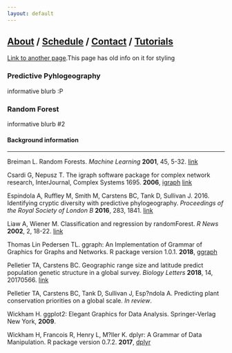 ```yaml
---
layout: default
---
```

## [About](index.md) / [Schedule](./Schedule.html) / [Contact](./Contact.html) / [Tutorials](./Tutorials.html)

[Link to another page](./another-page.html).This page has old info on it for styling

### Predictive Pyhlogeography

informative blurb :P

### Random Forest

informative blurb #2




#### Background information
* * *
Breiman L. Random Forests. *Machine Learning* **2001**, 45, 5-32. [link](https://link.springer.com/content/pdf/10.1023%2FA%3A1010933404324.pdf)

Csardi G, Nepusz T. The igraph software package for complex network research, InterJournal, Complex Systems 1695. **2006**, [igraph](http://igraph.org) [link](https://pdfs.semanticscholar.org/1d27/44b83519657f5f2610698a8ddd177ced4f5c.pdf)

Espindola A, Ruffley M, Smith M, Carstens BC, Tank D, Sullivan J. 2016. Identifying cryptic diversity with predictive phylogeography. *Proceedings of the Royal Society of London B* **2016**, 283, 1841. [link](http://rspb.royalsocietypublishing.org/content/royprsb/283/1841/20161529.full.pdf)

Liaw A, Wiener M. Classification and regression by randomForest. *R News* **2002**, 2, 18-22. [link](https://www.researchgate.net/profile/Andy_Liaw/publication/228451484_Classification_and_Regression_by_RandomForest/links/53fb24cc0cf20a45497047ab/Classification-and-Regression-by-RandomForest.pdf?origin=publication_detail)

Thomas Lin Pedersen TL. ggraph: An Implementation of Grammar of Graphics for Graphs and Networks. R package version 1.0.1. **2018**, [ggraph](https://CRAN.R-project.org/package=ggraph)

Pelletier TA, Carstens BC. Geographic range size and latitude predict population genetic structure in a global survey. *Biology Letters* **2018**, 14, 20170566. [link](http://rsbl.royalsocietypublishing.org/content/14/1/20170566)

Pelletier TA, Carstens BC, Tank D, Sullivan J, Esp?ndola A. Predicting plant conservation priorities on a global scale. *In review*.

Wickham H. ggplot2: Elegant Graphics for Data Analysis. Springer-Verlag New York, **2009**.

Wickham H, Francois R, Henry L, M?ller K. dplyr: A Grammar of Data Manipulation. R package version 0.7.2. **2017**, [dplyr](https://CRAN.R-project.org/package=dplyr)
